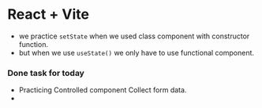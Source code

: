 # React + Vite

- we practice `setState` when we used class component with constructor function.
- but when we use `useState()` we only have to use functional component.

### Done task for today
- Practicing Controlled component Collect form data.
- 